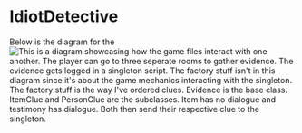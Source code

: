 # IdiotDetective

Below is the diagram for the
![This is a diagram showcasing how the game files interact with one another. The player can go to three seperate rooms to gather evidence. The evidence gets logged in a singleton script. The factory stuff isn't in this diagram since it's about the game mechanics interacting with the singleton. The factory stuff is the way I've ordered clues. Evidence is the base class. ItemClue and PersonClue are the subclasses. Item has no dialogue and testimony has dialogue. Both then send their respective clue to the singleton.](Assets/Sprites/diagram.png "The factory stuff isn't in this diagram since it's about the game mechanics interacting with the singleton. The factory stuff is the way I've ordered clues. Evidence is the base class. ItemEvidence and TestimonyEvidence are the subclasses. Item has no dialogue and testimony has dialogue. Both then send their respective clue to the singleton.")
